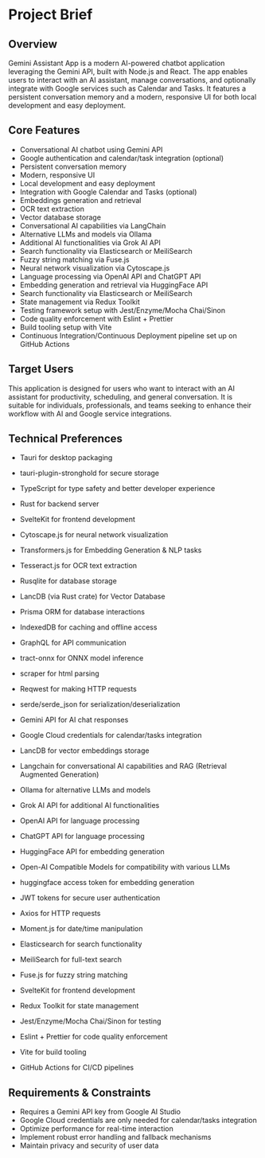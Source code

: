 # Project Brief

## Overview

Gemini Assistant App is a modern AI-powered chatbot application leveraging the Gemini API, built with Node.js and React. The app enables users to interact with an AI assistant, manage conversations, and optionally integrate with Google services such as Calendar and Tasks. It features a persistent conversation memory and a modern, responsive UI for both local development and easy deployment.

## Core Features

-   Conversational AI chatbot using Gemini API
-   Google authentication and calendar/task integration (optional)
-   Persistent conversation memory
-   Modern, responsive UI
-   Local development and easy deployment
-   Integration with Google Calendar and Tasks (optional)
-   Embeddings generation and retrieval
-   OCR text extraction
-   Vector database storage
-   Conversational AI capabilities via LangChain
-   Alternative LLMs and models via Ollama
-   Additional AI functionalities via Grok AI API
-   Search functionality via Elasticsearch or MeiliSearch
-   Fuzzy string matching via Fuse.js
-   Neural network visualization via Cytoscape.js
-   Language processing via OpenAI API and ChatGPT API
-   Embedding generation and retrieval via HuggingFace API
-   Search functionality via Elasticsearch or MeiliSearch
-   State management via Redux Toolkit
-   Testing framework setup with Jest/Enzyme/Mocha Chai/Sinon
-   Code quality enforcement with Eslint + Prettier
-   Build tooling setup with Vite
-   Continuous Integration/Continuous Deployment pipeline set up on GitHub Actions


## Target Users

This application is designed for users who want to interact with an AI assistant for productivity, scheduling, and general conversation. It is suitable for individuals, professionals, and teams seeking to enhance their workflow with AI and Google service integrations.


## Technical Preferences
-   Tauri for desktop packaging
-   tauri-plugin-stronghold for secure storage
-   TypeScript for type safety and better developer experience
-   Rust for backend server
-   SvelteKit for frontend development
-   Cytoscape.js for neural network visualization
-   Transformers.js for Embedding Generation & NLP tasks
-   Tesseract.js for OCR text extraction
-   Rusqlite for database storage
-   LancDB (via Rust crate) for Vector Database
-   Prisma ORM for database interactions
-   IndexedDB for caching and offline access
-   GraphQL for API communication
-   tract-onnx for ONNX model inference
-   scraper for html parsing
-   Reqwest for making HTTP requests
-   serde/serde_json for serialization/deserialization
-   Gemini API for AI chat responses
-   Google Cloud credentials for calendar/tasks integration
-   LancDB for vector embeddings storage
-   Langchain for conversational AI capabilities and RAG     (Retrieval Augmented Generation)
-   Ollama for alternative LLMs and models
-   Grok AI API for additional AI functionalities
-   OpenAI API for language processing
-   ChatGPT API for language processing
-   HuggingFace API for embedding generation
-   Open-AI Compatible Models for compatibility with various LLMs

-   huggingface access token for embedding generation
-   JWT tokens for secure user authentication
-   Axios for HTTP requests
-   Moment.js for date/time manipulation
-   Elasticsearch for search functionality
-   MeiliSearch for full-text search
-   Fuse.js for fuzzy string matching
-   SvelteKit for frontend development
-   Redux Toolkit for state management
-   Jest/Enzyme/Mocha Chai/Sinon for testing
-   Eslint + Prettier for code quality enforcement
-   Vite for build tooling
-   GitHub Actions for CI/CD pipelines

## Requirements & Constraints

-   Requires a Gemini API key from Google AI Studio
-   Google Cloud credentials are only needed for calendar/tasks integration
-   Optimize performance for real-time interaction
-   Implement robust error handling and fallback mechanisms
-   Maintain privacy and security of user data
